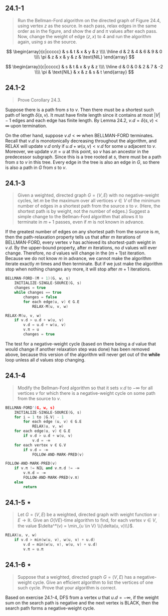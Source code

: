 ## 24.1-1

> Run the Bellman-Ford algorithm on the directed graph of Figure 24.4, using vertex $z$ as the source. In each pass, relax edges in the same order as in the figure, and show the $d$ and $\pi$ values after each pass. Now, change the weight of edge $(z, x)$ to $4$ and run the algorithm again, using $s$ as the source.

$$
\begin{array}{c|ccccc}
  & s & t & x & y & z \\\\
\hline
d & 2 & 4 & 6 & 9 & 0 \\\\
\pi & z & x & y & z & \text{NIL}
\end{array}
$$

$$
\begin{array}{c|ccccc}
  & s & t & x & y & z \\\\
\hline
d & 0 & 0 & 2 & 7 & -2 \\\\
\pi & \text{NIL} & x & z & s & t
\end{array}
$$

## 24.1-2

> Prove Corollary 24.3.

Suppose there is a path from $s$ to $v$. Then there must be a shortest such path of length $\delta(s, v)$. It must have finite length since it contains at most $|V| - 1$ edges and each edge has finite length. By Lemma 24.2, $v.d = \delta(s, v) < \infty$ upon termination.

On the other hand, suppose $v.d < \infty$ when $\text{BELLMAN-FORD}$ terminates. Recall that $v.d$ is monotonically decreasing throughout the algorithm, and $\text{RELAX}$ will update $v.d$ only if $u.d + w(u, v) < v.d$ for some $u$ adjacent to $v$. Moreover, we update $v.\pi = u$ at this point, so $v$ has an ancestor in the predecessor subgraph. Since this is a tree rooted at $s$, there must be a path from $s$ to $v$ in this tree. Every edge in the tree is also an edge in $G$, so there is also a path in $G$ from $s$ to $v$.

## 24.1-3

> Given a weighted, directed graph $G = (V, E)$ with no negative-weight cycles, let $m$ be the maximum over all vertices $v \in V$ of the minimum number of edges in a shortest path from the source $s$ to $v$. (Here, the shortest path is by weight, not the number of edges.) Suggest a simple change to the Bellman-Ford algorithm that allows it to terminate in $m + 1$ passes, even if $m$ is not known in advance.

If the greatest number of edges on any shortest path from the source is $m$, then the path-relaxation property tells us that after $m$ iterations of $\text{BELLMAN-FORD}$, every vertex $v$ has achieved its shortest-path weight in $v.d$. By the upper-bound property, after $m$ iterations, no $d$ values will ever change. Therefore, no $d$ values will change in the $(m + 1)$st iteration. Because we do not know $m$ in advance, we cannot make the algorithm iterate exactly $m$ times and then terminate. But if we just make the algorithm stop when nothing changes any more, it will stop after $m + 1$ iterations.

```cpp
BELLMAN-FORD-(M + 1)(G, w, s)
    INITIALIZE-SINGLE-SOURCE(G, s)
    changes = true
    while changes == true
        changes = false
        for each edge(u, v) ∈ G.E
            RELAX-M(u, v, w)
```

```cpp
RELAX-M(u, v, w)
    if v.d > u.d + w(u, v)
        v.d = u.d + w(u, v)
        v.π = u
        changes = true
```

The test for a negative-weight cycle (based on there being a $d$ value that would change if another relaxation step was done) has been removed above, because this version of the algorithm will never get out of the **while** loop unless all $d$ values stop changing.

## 24.1-4

> Modify the Bellman-Ford algorithm so that it sets $v.d$ to $-\infty$ for all vertices $v$ for which there is a negative-weight cycle on some path from the source to $v$.

```cpp
BELLMAN-FORD'(G, w, s)
    INITIALIZE-SINGLE-SOURCE(G, s)
    for i = 1 to |G.V| - 1
        for each edge (u, v) ∈ G.E
            RELAX(u, v, w)
    for each edge(u, v) ∈ G.E
        if v.d > u.d + w(u, v)
            v.d = -∞
    for each vertex v ∈ G.V
        if v.d = -∞
            FOLLOW-AND-MARK-PRED(v)
```

```cpp
FOLLOW-AND-MARK-PRED(v)
    if v.π != NIL and v.π.d != -∞
        v.π.d = -∞
        FOLLOW-AND-MARK-PRED(v.π)
    else
        return
```

## 24.1-5 $\star$

> Let $G = (V, E)$ be a weighted, directed graph with weight function $w : E \rightarrow \mathbb R$. Give an $O(VE)$-time algorithm to find, for each vertex $v \in V$, the value $\delta^*(v) = \min_{u \in V} \\{\delta(u, v)\\}$.

```cpp
RELAX(u, v, w)
    if v.d > min(w(u, v), w(u, v) + u.d)
        v.d = min(w(u, v), w(u, v) + u.d)
        v.π = u.π
```

## 24.1-6 $\star$

> Suppose that a weighted, directed graph $G = (V, E)$ has a negative-weight cycle. Give an efficient algorithm to list the vertices of one such cycle. Prove that your algorithm is correct.

Based on exercise 24.1-4, $\text{DFS}$ from a vertex $u$ that $u.d = -\infty$, if the weight sum on the search path is negative and the next vertex is $\text{BLACK}$, then the search path forms a negative-weight cycle.
